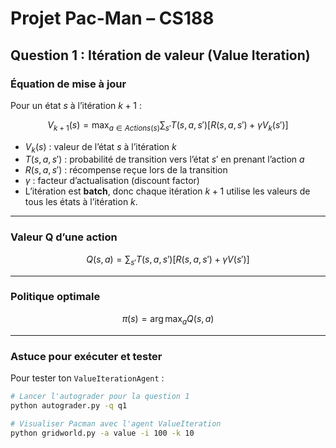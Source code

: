 # Projet Pac-Man – CS188  
## Question 1 : Itération de valeur (Value Iteration)

### Équation de mise à jour

Pour un état $s$ à l’itération $k+1$ :

$$
V_{k+1}(s) = \max_{a \in Actions(s)} \sum_{s'} T(s, a, s') \left[ R(s, a, s') + \gamma V_k(s') \right]
$$

- $V_k(s)$ : valeur de l’état $s$ à l’itération $k$  
- $T(s, a, s')$ : probabilité de transition vers l’état $s'$ en prenant l’action $a$  
- $R(s, a, s')$ : récompense reçue lors de la transition  
- $\gamma$ : facteur d’actualisation (discount factor)  
- L’itération est **batch**, donc chaque itération $k+1$ utilise les valeurs de tous les états à l’itération $k$.

---

### Valeur Q d’une action

$$
Q(s, a) = \sum_{s'} T(s, a, s') \left[ R(s, a, s') + \gamma V(s') \right]
$$

---

### Politique optimale

$$
\pi(s) = \arg\max_{a} Q(s, a)
$$

---

### Astuce pour exécuter et tester

Pour tester ton `ValueIterationAgent` :

```bash
# Lancer l'autograder pour la question 1
python autograder.py -q q1

# Visualiser Pacman avec l'agent ValueIteration
python gridworld.py -a value -i 100 -k 10
